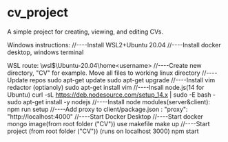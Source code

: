 # cv_project
A simple project for  creating, viewing, and editing CVs.

Windows instructions:
//----Install WSL2+Ubuntu 20.04
//----Install docker desktop, windows terminal

WSL route: \\wsl$\Ubuntu-20.04\home\<username>
//----Create new directory, "CV" for example. Move  all files to working linux directory
//----Update repos
  sudo apt-get update
  sudo apt-get upgrade 
//----Install vim redactor (optianoly)
  sudo apt-get install vim
//----Insall node.js(14 for Ubuntu)
  curl -sL https://deb.nodesource.com/setup_14.x | sudo -E bash -
  sudo apt-get install -y nodejs
//----Install node modules(server&client): 
  npm run setup
//----Add proxy to client/package.json : 
  "proxy": "http://localhost:4000"
//----Start Docker Desktop
//----Start docker mongo image(from root folder ("CV")) use makefile
  make up
//----Start project (from root folder ("CV"))  (runs on localhost 3000)
  npm start
